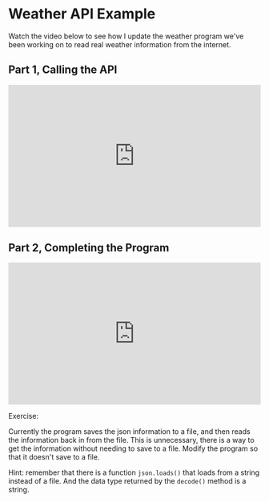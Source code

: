 # Weather API Example

Watch the video below to see how I update the weather program we've been working on to read real weather information from the internet.

## Part 1, Calling the API

<div style="position: relative; padding-bottom: 56.25%; height: 0;"><iframe width="560" height="315"  src="https://tempclip.com/embed/krFhqubVS8KrsuN"  frameborder="0" webkitallowfullscreen mozallowfullscreen allowfullscreen style="position: absolute; top: 0; left: 0; width: 100%; height: 100%;"></iframe></div>

## Part 2, Completing the Program

<div style="position: relative; padding-bottom: 56.25%; height: 0;"><iframe width="560" height="315"  src="https://tempclip.com/embed/p4TsmtCfdFUxtXX"  frameborder="0" webkitallowfullscreen mozallowfullscreen allowfullscreen style="position: absolute; top: 0; left: 0; width: 100%; height: 100%;"></iframe></div>

Exercise:

Currently the program saves the json information to a file, and then reads the information back in from the file. This is unnecessary, there is a way to get the information without needing to save to a file. Modify the program so that it doesn't save to a file.

Hint: remember that there is a function `json.loads()` that loads from a string instead of a file. And the data type returned by the `decode()` method is a string.



